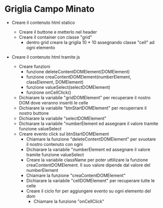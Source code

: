 # Griglia Campo Minato

- Creare il contenuto html statico
    - Creare il buttone e metterlo nel header
    - Creare il container con classe "grid"
        - dentro grid creare la griglia 10 * 10 assegnando classe "cell" ad ogni elemento 

- Creare il contenuto html tramite js
    - Creare funzioni
        - funzione deleteContentDOMElement(DOMElement)
        - funzione creaContentDOMElement(numberElement, classElement, DOMElement)
        - funzione valueSelect(selectDOMElement)
        - funzione onCellClick()
    - Dichiarare la variabile "gridDOMElement" per recuperare il nostro DOM dove veranno inseriti le celle
    - Dichiarare la variabile "btnStartDOMElement" per recuperrare il nostro buttone
    - Dichiarare la variabile "selectDOMElement"
    - Dichiarare la variabile "numberElement ed assegnare il valore tramite funzione valueSelect
    - Creare evento click sul btnStartDOMElement   
        - Chiamare la funzione "deleteContentDOMElement" per svuotare il nostro contenuto con ogni 
        - Dichiarare la variabile "numberElement ed assegnare il valore tramite funzione valueSelect
        - Creare la variabile className per poter uttilizare la funzione creaContentDOMElement. Il suo valore dipende dal valore del numberElement
        - Chiamare la funzione "creaContentDOMElement"
        - Dichiarare la variabile "cellDOMElement" per recuperare tutte le celle
        - Creare il ciclo for per aggiungere evento su ogni elemento del dom
            - Chiamare la funzione "onCellClick"